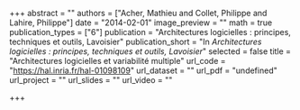 +++
abstract = ""
authors = ["Acher, Mathieu and Collet, Philippe and Lahire, Philippe"]
date = "2014-02-01"
image_preview = ""
math = true
publication_types = ["6"]
publication = "Architectures logicielles : principes, techniques et outils, Lavoisier"
publication_short = "In *Architectures logicielles : principes, techniques et outils, Lavoisier*"
selected = false
title = "Architectures logicielles et variabilité multiple"
url_code = "https://hal.inria.fr/hal-01098109"
url_dataset = ""
url_pdf = "undefined"
url_project = ""
url_slides = ""
url_video = ""

+++
